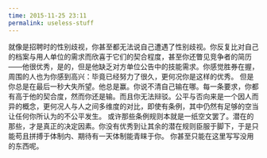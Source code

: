 ```yaml
---
time: 2015-11-25 23:11
permalink: useless-stuff
---
```

  <!--excerpt-->
  就像是招聘时的性别歧视，你甚至都无法说自己遭遇了性别歧视。你反复比对自己的档案与用人单位的需求而欣喜于它们的契合程度，甚至你还瞥见竞争者的简历——他很优秀，是的，但是他缺乏对方单位公告中的技能需求。你感觉胜券在握，周围的人也为你感到高兴：毕竟已经努力了很久，更何况你是这样的优秀。
  但是你总是在最后一秒大失所望。他总是赢。你说不清自己输在哪。每一条要求，你都有高于他的契合度，然而你还是输。而且你无法辩驳。公平与否向来是一个因人而异的概念，更何况人与人之间多维度的对比，即使有条例，其中仍然有足够的空当让任何你所认为的不公平发生。
  或许那些条例规则本就是一纸空文罢了。潜在的那些，才是真正的决定因素。你没有优秀到让其余的潜在规则臣服于脚下，于是只能苟且拼搏于体制内、期待有一天体制能青睐于你。
  你甚至只能在这里写写没用的东西呢。



